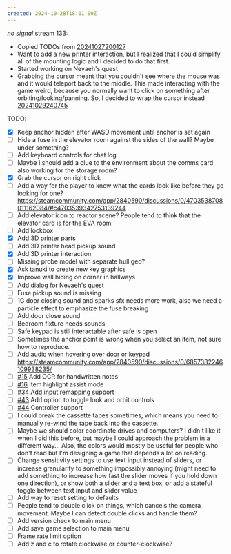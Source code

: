 ```yaml
---
created: 2024-10-28T18:01:09Z
---
```


_no signal_ stream 133:
- Copied TODOs from [20241027200127](20241027200127.md)
- Want to add a new printer interaction, but I realized that I could simplify all of the mounting logic and I decided to do that first.
- Started working on Nevaeh's quest
- Grabbing the cursor meant that you couldn't see where the mouse was and it would teleport back to the middle. This made interacting with the game weird, because you normally want to click on something after orbiting/looking/panning. So, I decided to wrap the cursor instead [20241029240745](20241029240745.md)

TODO:
- [x] Keep anchor hidden after WASD movement until anchor is set again
- [ ] Hide a fuse in the elevator room against the sides of the wall? Maybe under something?
- [ ] Add keyboard controls for chat log
- [ ] Maybe I should add a clue to the environment about the comms card also working for the storage room?
- [x] Grab the cursor on right click
- [ ] Add a way for the player to know what the cards look like before they go looking for one? https://steamcommunity.com/app/2840590/discussions/0/4703538708011162084/#c4703539342753139244
- [ ] Add elevator icon to reactor scene? People tend to think that the elevator card is for the EVA room
- [ ] Add lockbox
- [x] Add 3D printer parts
- [ ] Add 3D printer head pickup sound
- [x] Add 3D printer interaction
- [ ] Missing probe model with separate hull geo?
- [x] Ask tanuki to create new key graphics
- [x] Improve wall hiding on corner in hallways
- [ ] Add dialog for Nevaeh's quest
- [ ] Fuse pickup sound is missing
- [ ] 1G door closing sound and sparks sfx needs more work, also we need a particle effect to emphasize the fuse breaking
- [ ] Add door close sound
- [ ] Bedroom fixture needs sounds
- [ ] Safe keypad is still interactable after safe is open
- [ ] Sometimes the anchor point is wrong when you select an item, not sure how to reproduce.
- [ ] Add audio when hovering over door or keypad https://steamcommunity.com/app/2840590/discussions/0/6857382246109938235/
- [ ] [#15](https://gitea.arcturuscollective.com/exodrifter/lost-contact/issues/15) Add OCR for handwritten notes
- [ ] [#16](https://gitea.arcturuscollective.com/exodrifter/lost-contact/issues/16) Item highlight assist mode
- [ ] [#34](https://gitea.arcturuscollective.com/exodrifter/lost-contact/issues/34) Add input remapping support
- [ ] [#43](https://gitea.arcturuscollective.com/exodrifter/lost-contact/issues/43) Add option to toggle look and orbit controls
- [ ] [#44](https://gitea.arcturuscollective.com/exodrifter/lost-contact/issues/44) Controller support
- [ ] I could break the cassette tapes sometimes, which means you need to manually re-wind the tape back into the cassette.
- [ ] Maybe we should color coordinate drives and computers? I didn't like it when I did this before, but maybe I could approach the problem in a different way... Also, the colors would mostly be useful for people who don't read but I'm designing a game that depends a lot on reading.
- [ ] Change sensitivity settings to use text input instead of sliders, or increase granularity to something impossibly annoying (might need to add something to increase how fast the slider moves if you hold down one direction), or show both a slider and a text box, or add a stateful toggle between text input and slider value
- [ ] Add way to reset setting to defaults
- [ ] People tend to double click on things, which cancels the camera movement. Maybe I can detect double clicks and handle them?
- [ ] Add version check to main menu
- [ ] Add save game selection to main menu
- [ ] Frame rate limit option
- [ ] Add z and c to rotate clockwise or counter-clockwise?

